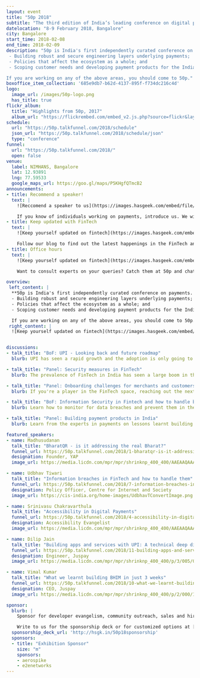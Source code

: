 ```yaml
---
layout: event
title: "50p 2018"
subtitle: "The third edition of India’s leading conference on digital payments"
datelocation: "8-9 February 2018, Bangalore"
city: Bangalore
start_time: 2018-02-08
end_time: 2018-02-09
description: "50p is India's first independently curated conference on payments. We bring stakeholders in the ecosystem to dialogue and collaborate on:
 - Building robust and secure engineering layers underlying payments;
 - Policies that affect the ecosystem as a whole; and
 - Scoping customer needs and developing payment products for the Indian market.

If you are working on any of the above areas, you should come to 50p."
boxoffice_item_collection: '685e9db7-b62d-4137-895f-f734dc216c4d'
logo:
  image_url: /images/50p-logo.png
  has_title: true
flickr_album: 
  title: "Highlights from 50p, 2017"
  album_url: "https://flickrembed.com/embed_v2.js.php?source=flickr&layout=responsive&input=www.flickr.com/photos/hasgeek/albums/72157677728116402&sort=0&by=album&theme=default&scale=fill&limit=10&skin=default&autoplay=true"
schedule:
  url: "https://50p.talkfunnel.com/2018/schedule"
  json_url: "https://50p.talkfunnel.com/2018/schedule/json"
  type: "conference"
funnel:
  url: "https://50p.talkfunnel.com/2018/"
  open: false
venue:
  label: NIMHANS, Bangalore
  lat: 12.93891
  lng: 77.59533
  google_maps_url: https://goo.gl/maps/P5KHgfQTmcB2
announcements:
- title: Recommend a speaker!
  text: |
    ![Reccomend a speaker to us](https://images.hasgeek.com/embed/file/08a3331487c842e4923fedee954d64f3)

    If you know of individuals working on payments, introduce us. We will provide them a platform to share their work at the conference. To recommend a speaker, [click here](mailto:50p.editorial@hasgeek.com).
- title: Keep updated with FinTech
  text: |
    ![Keep yourself updated on fintech](https://images.hasgeek.com/embed/file/3fc18e756f514fa891054854db0d4f0b)

    Follow our blog to find out the latest happenings in the FinTech and payments space in India! Head over to [blog.50p.in](https://blog.50p.in) and subscribe to the blog. We push out reading lists every week on Wednesday, so stay tuned.
- title: Office hours
  text: |
    ![Keep yourself updated on fintech](https://images.hasgeek.com/embed/file/806eb0be2ed241c6806b185bb4a72b2c)

    Want to consult experts on your queries? Catch them at 50p and chat with them individually.

overview:
 left_content: |
  **50p is India's first independently curated conference on payments. We bring stakeholders in the ecosystem to dialogue and collaborate on:**
  - Building robust and secure engineering layers underlying payments;
  - Policies that affect the ecosystem as a whole; and
  - Scoping customer needs and developing payment products for the Indian market.

  If you are working on any of the above areas, you should come to 50p.
 right_content: |
  ![Keep yourself updated on fintech](https://images.hasgeek.com/embed/file/38853704ae224fba8cde9194d153190e)


discussions:
- talk_title: "BoF: UPI - Looking back and future roadmap"
  blurb: UPI has seen a rapid growth and the adoption is only going to increase over the next year. If you're building apps and services on top of UPI, there are a lot of unanswered questions. This Birds of a Feather session aims to provide a discussion space for all stakeholders in the UPI platform to come together and discuss the pain points, quirks and what lies ahead for UPI.

- talk_title: "Panel: Security measures in FinTech"
  blurb: The prevalence of FinTech in India has seen a large boom in the past year. With every company jumping in on the bandwagon, security is usually an after thought in FinTech. The panel on Security in FinTech aims to demistify some of the common security pitfalls and explores the best practices for security in FinTech. Panelists and moderators will be announced soon.

- talk_title: "Panel: Onboarding challenges for merchants and customers in tier 2 and 3 cities"
  blurb: If you're a player in the FinTech space, reaching out the next billion people in India is the hardest challenge. Learn from industry stallwards and experts in the field on what you can do to improve you reach to the traditionally underserved population. Panelists and moderators will be announced soon.

- talk_title: "BoF: Information Security in Fintech and how to handle breaches"
  blurb: Learn how to monitor for data breaches and prevent them in the first place to avoid losing valuable data to hackers and vulnerabilities. Set up checks and measures in your company along with a contingency plan to handle a breach. This BoF will help you learn how to get started with thinking about security from practitioners and security experts.

- talk_title: "Panel: Building payment products in India"
  blurb: Learn from the experts in payments on lessons learnt building payment products in India. Panelits and moderator will be announced shortly.

featured_speakers:
- name: Madhusudanan
  talk_title: "BharatQR - is it addressing the real Bharat?"
  funnel_url: https://50p.talkfunnel.com/2018/1-bharatqr-is-it-addressing-the-real-bharat
  designation: Founder, YAP
  image_url: https://media.licdn.com/mpr/mpr/shrinknp_400_400/AAEAAQAAAAAAAAv0AAAAJDVmYWY1MDRlLWYxNWQtNDY0OS05NjFjLTBjN2FjMTU1OTRiNQ.jpg

- name: Udbhav Tiwari
  talk_title: "Information breaches in FinTech and how to handle them"
  funnel_url: https://50p.talkfunnel.com/2018/7-information-breaches-in-fintech-and-how-to-handle-
  designation: Policy Officer, Centre for Internet and Society
  image_url: https://cis-india.org/home-images/UdbhavTConvertImage.png

- name: Srinivasu Chakravarthula
  talk_title: "Accessibility in Digital Payments"
  funnel_url: https://50p.talkfunnel.com/2018/4-accessibility-in-digital-payments
  designation: Accessibility Evangelist
  image_url: https://media.licdn.com/mpr/mpr/shrinknp_400_400/AAEAAQAAAAAAAAzQAAAAJDQ4MzdiYjhjLWYzYzctNDk2NC1hMWIzLTRkNGIzMzM3NWQ1Zg.jpg

- name: Dilip Jain
  talk_title: "Building apps and services with UPI: A technical deep dive"
  funnel_url: https://50p.talkfunnel.com/2018/11-building-apps-and-services-with-upi-a-technical-de
  designation: Engineer, Juspay
  image_url: https://media.licdn.com/mpr/mpr/shrinknp_400_400/p/3/005/04e/22c/13b5765.jpg

- name: Vimal Kumar
  talk_title: "What we learnt building BHIM in just 3 weeks"
  funnel_url: https://50p.talkfunnel.com/2018/10-what-we-learnt-building-bhim-in-just-3-weeks
  designation: CEO, Juspay
  image_url: https://media.licdn.com/mpr/mpr/shrinknp_400_400/p/2/000/193/01d/1973d5d.jpg

sponsor:
  blurb: |
    Sponsor for developer evangelism, community outreach, sales and hiring.

    Write to us for the sponsorship deck or for customized options at [info@hasgeek.com](mailto:info@hasgeek.com)
  sponsorship_deck_url: 'http://hsgk.in/50p18sponsorship'
  sponsors:
  - title: "Exhibition Sponsor"
    size: "m"
    sponsors:
    - aerospike
    - e2enetworks
---
```

